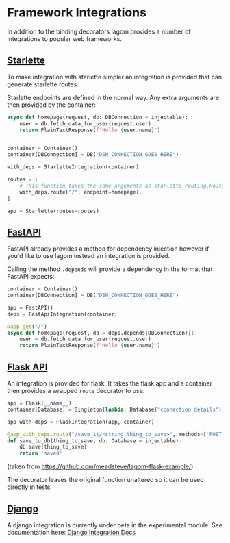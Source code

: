 # Framework Integrations
In addition to the binding decorators lagom provides a number of integrations to
popular web frameworks.

## [Starlette](https://www.starlette.io/)
To make integration with starlette simpler an integration is provided
that can generate starlette routes.

Starlette endpoints are defined in the normal way. Any extra arguments are
then provided by the container:
```python
async def homepage(request, db: DBConnection = injectable):
    user = db.fetch_data_for_user(request.user)
    return PlainTextResponse(f"Hello {user.name}")


container = Container()
container[DBConnection] = DB("DSN_CONNECTION_GOES_HERE")

with_deps = StarletteIntegration(container) 

routes = [
    # This function takes the same arguments as starlette.routing.Route
    with_deps.route("/", endpoint=homepage),
]

app = Starlette(routes=routes)
```

## [FastAPI](https://fastapi.tiangolo.com/)
FastAPI already provides a method for dependency injection however
if you'd like to use lagom instead an integration is provided.

Calling the method `.depends` will provide a dependency in the format
that FastAPI expects:

```python
container = Container()
container[DBConnection] = DB("DSN_CONNECTION_GOES_HERE")

app = FastAPI()
deps = FastApiIntegration(container)

@app.get("/")
async def homepage(request, db = deps.depends(DBConnection)):
    user = db.fetch_data_for_user(request.user)
    return PlainTextResponse(f"Hello {user.name}")

```

## [Flask API](https://www.flaskapi.org/)
An integration is provided for flask. It takes the flask app
and a container then provides a wrapped `route` decorator to use:

```python
app = Flask(__name__)
container[Database] = Singleton(lambda: Database("connection details"))

app_with_deps = FlaskIntegration(app, container)

@app_with_deps.route("/save_it/<string:thing_to_save>", methods=['POST'])
def save_to_db(thing_to_save, db: Database = injectable):
    db.save(thing_to_save)
    return 'saved'

```
(taken from https://github.com/meadsteve/lagom-flask-example/)

The decorator leaves the original function unaltered so it can be
used directly in tests.

## [Django](https://www.djangoproject.com/)
A django integration is currently under beta in the experimental module.
See documentation here: [Django Integration Docs](experimental.md#django-container)
